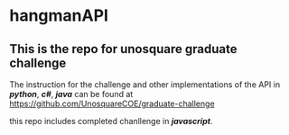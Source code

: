 # hangmanAPI  

## This is the repo for unosquare graduate challenge  

The instruction for the challenge and other implementations of the API in  
***python***, ***c#***, ***java*** can be found at <https://github.com/UnosquareCOE/graduate-challenge>  

this repo includes completed chanllenge in ***javascript***.
